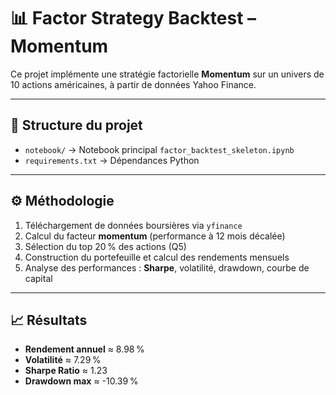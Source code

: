 # 📊 Factor Strategy Backtest – Momentum

Ce projet implémente une stratégie factorielle **Momentum** sur un univers de 10 actions américaines, à partir de données Yahoo Finance.

---

## 📁 Structure du projet

- `notebook/` → Notebook principal `factor_backtest_skeleton.ipynb`
- `requirements.txt` → Dépendances Python

---

## ⚙️ Méthodologie

1. Téléchargement de données boursières via `yfinance`
2. Calcul du facteur **momentum** (performance à 12 mois décalée)
3. Sélection du top 20 % des actions (Q5)
4. Construction du portefeuille et calcul des rendements mensuels
5. Analyse des performances : **Sharpe**, volatilité, drawdown, courbe de capital

---

## 📈 Résultats

- **Rendement annuel** ≈ 8.98 %
- **Volatilité** ≈ 7.29 %
- **Sharpe Ratio** ≈ 1.23
- **Drawdown max** ≈ -10.39 %
